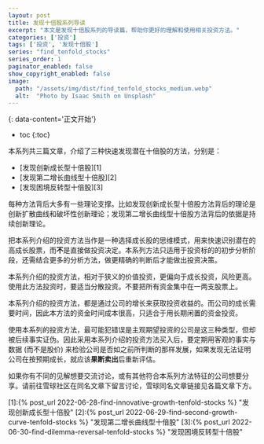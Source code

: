 ```yaml
---
layout: post
title: 发现十倍股系列导读
excerpt: "本文是发现十倍股系列的导读篇，帮助你更好的理解和使用相关投资方法。"
categories: ['投资']
tags: ['投资', '发现十倍股']
series: "find_tenfold_stocks"
series_order: 1
paginator_enabled: false
show_copyright_enabled: false
image:
  path: "/assets/img/dist/find_tenfold_stocks_medium.webp"
  alt:  "Photo by Isaac Smith on Unsplash"
---
```


{: data-content='正文开始'}

* toc 
{:toc}

本系列共三篇文章，介绍了三种快速发现潜在十倍股的方法，分别是：
- [发现创新成长型十倍股][1]
- [发现第二增长曲线型十倍股][2]
- [发现困境反转型十倍股][3]

每种方法背后大多有一些理论支撑。比如发现创新成长型十倍股方法背后的理论是创新扩散曲线和破坏性创新理论；发现第二增长曲线型十倍股方法背后的依据是持续创新理论。

把本系列介绍的投资方法当作是一种选择成长股的思维模式，用来快速识别潜在的高成长股票，而**不**是直接做投资决定。本系列方法只适用于投资标的的初步分析阶段，还需结合更多的分析方法，做更精确的判断后才能做出投资决策。

本系列介绍的投资方法，相对于狭义的价值投资，更偏向于成长投资，风险更高。使用此方法投资时，要适当分散投资。不要把所有资金集中在一两支股票上。

本系列介绍的投资方法，都是通过公司的增长来获取投资收益的。而公司的成长需要时间，因此本方法的资金时间成本很高，只适合于用长期闲置的资金投资。

使用本系列的投资方法，最可能犯错误是主观期望投资的公司是这三种类型，但却被后续事实证伪。因此采用本系列介绍的投资方法买入后，要定期用客观的事实与数据 (而不是股价) 来检验公司是否如之前所判断的那样发展，如果发现无法证明公司在按预期成长，就应该**果断卖出**后重新评估。

如果你有不同的见解想要交流讨论，或有其他符合本系列方法特征的公司想要分享。请前往雪球社区在同名文章下留言讨论，雪球同名文章链接见各篇文章下方。

[1]:{% post_url 2022-06-28-find-innovative-growth-tenfold-stocks %} "发现创新成长型十倍股"
[2]:{% post_url 2022-06-29-find-second-growth-curve-tenfold-stocks %} "发现第二增长曲线型十倍股"
[3]:{% post_url 2022-06-30-find-dilemma-reversal-tenfold-stocks %} "发现困境反转型十倍股"
